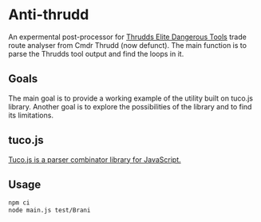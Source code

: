 # Anti-thrudd

An expermental post-processor for [Thrudds Elite Dangerous Tools](https://edcodex.info/?m=tools&entry=4) trade route analyser from Cmdr Thrudd (now defunct).
The main function is to parse the Thrudds tool output and find the loops in it.


## Goals

The main goal is to provide a working example of the utility built on tuco.js library.
Another goal is to explore the possibilities of the library and to find its limitations.

## tuco.js

[Tuco.js is a parser combinator library for JavaScript.](https://github.com/Pavel-Husakouski/tuco.js)

## Usage

```bash
npm ci
node main.js test/Brani
```

